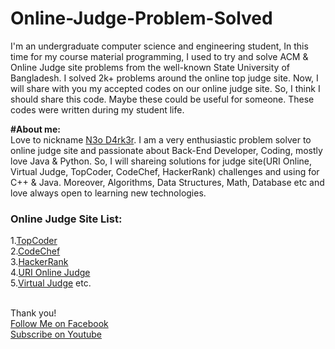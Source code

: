 # Online-Judge-Problem-Solved

I'm an undergraduate computer science and engineering student, In this time for my course material programming, I used to try and solve ACM & Online Judge site problems from the well-known State University of Bangladesh. I solved 2k+ problems around the online top judge site. Now, I will share with you my accepted codes on our online judge site. So, I think I should share this code. Maybe these could be useful for someone. These codes were written during my student life.

<b>#About me:</b><br/>
Love to nickname [N3o D4rk3r](https://facebook.com/n3o-d4rk3r). I am a very enthusiastic problem solver to online judge site and passionate about Back-End Developer, Coding, mostly love Java & Python. So, I will shareing solutions for judge site(URI Online, Virtual Judge, TopCoder, CodeChef, HackerRank) challenges and using for C++ & Java. Moreover, Algorithms, Data Structures, Math, Database etc and love always open to learning new technologies.


<h3>Online Judge Site List:</h3>

 1.[TopCoder](https://www.topcoder.com/)<br/>2.[CodeChef](https://www.codechef.com/)<br/>3.[HackerRank](https://www.hackerrank.com)<br/>4.[URI Online Judge](https://www.urionlinejudge.com.br)<br/>5.[Virtual Judge](https://vjudge.net/) etc.<br/><br/>
 
 Thank you!<br/>
[Follow Me on Facebook](https://facebook.com/n3o-d4rk3r)<br/>[Subscribe on Youtube](https://www.youtube.com/channel/UCkRhxOQuJ9icq-Limvs5pEw)
